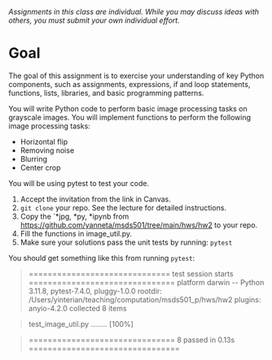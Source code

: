 *Assignments in this class are individual. While you may discuss ideas with others, you must submit your own individual effort.*

# Goal
The goal of this assignment is to exercise your understanding of key Python components, such as assignments, expressions, if and loop statements, functions, lists, libraries, and basic programming patterns.

You will write Python code to perform basic image processing tasks on grayscale images. You will implement functions to perform the following image processing tasks:

- Horizontal flip
- Removing noise
- Blurring
- Center crop

You will be using pytest to test your code.

1. Accept the invitation from the link in Canvas.
2. `git clone` your repo. See the lecture for detailed instructions.
3. Copy the `*jpg, *py, *ipynb from https://github.com/yanneta/msds501/tree/main/hws/hw2 to your repo.
4. Fill the functions in image_util.py.
5. Make sure your solutions pass the unit tests by running:
`pytest`

You should get something like this from running `pytest`:

> ============================== test session starts ===============================
> platform darwin -- Python 3.11.8, pytest-7.4.0, pluggy-1.0.0
> rootdir: /Users/yinterian/teaching/computation/msds501_p/hws/hw2
> plugins: anyio-4.2.0
> collected 8 items

> test_image_util.py ........                                                [100%]

> =============================== 8 passed in 0.13s ================================

